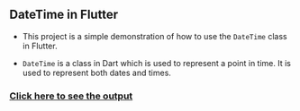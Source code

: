 ## DateTime in Flutter

- This project is a simple demonstration of how to use the `DateTime` class in Flutter.

- `DateTime` is a class in Dart which is used to represent a point in time. It is used to represent both dates and times.

### [Click here to see the output](https://www.instagram.com/p/C6TItKZrX0S/?utm_source=ig_web_copy_link&igsh=MzRlODBiNWFlZA==)
